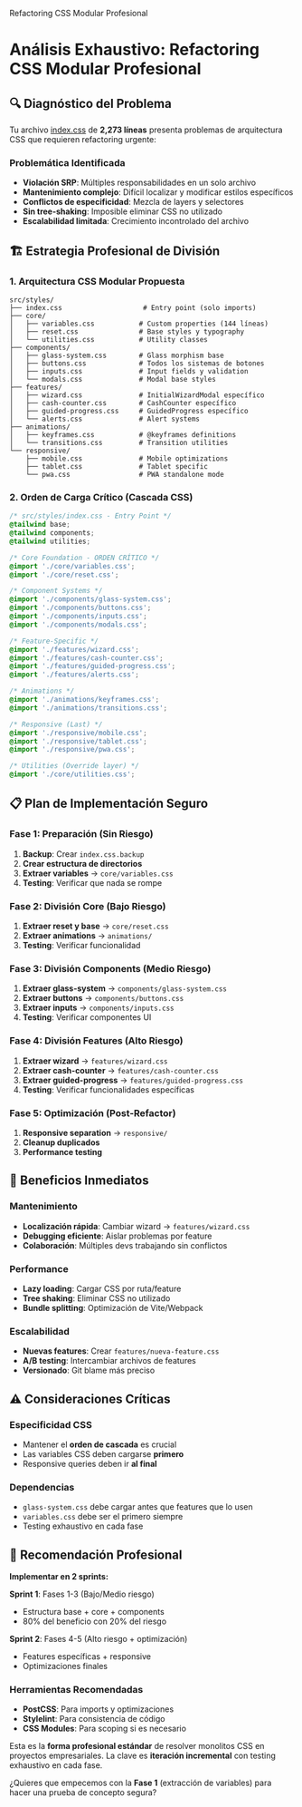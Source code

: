 Refactoring CSS Modular Profesional

# Análisis Exhaustivo: Refactoring CSS Modular Profesional

## 🔍 Diagnóstico del Problema

Tu archivo [index.css](cci:7://file:///Users/samuelers/Paradise%20System%20Labs/cashguard-paradise/src/index.css:0:0-0:0) de **2,273 líneas** presenta problemas de arquitectura CSS que requieren refactoring urgente:

### Problemática Identificada
- **Violación SRP**: Múltiples responsabilidades en un solo archivo
- **Mantenimiento complejo**: Difícil localizar y modificar estilos específicos
- **Conflictos de especificidad**: Mezcla de layers y selectores
- **Sin tree-shaking**: Imposible eliminar CSS no utilizado
- **Escalabilidad limitada**: Crecimiento incontrolado del archivo

## 🏗️ Estrategia Profesional de División

### 1. **Arquitectura CSS Modular Propuesta**

```
src/styles/
├── index.css                    # Entry point (solo imports)
├── core/
│   ├── variables.css           # Custom properties (144 líneas)
│   ├── reset.css               # Base styles y typography
│   └── utilities.css           # Utility classes
├── components/
│   ├── glass-system.css        # Glass morphism base
│   ├── buttons.css             # Todos los sistemas de botones
│   ├── inputs.css              # Input fields y validation
│   └── modals.css              # Modal base styles
├── features/
│   ├── wizard.css              # InitialWizardModal específico
│   ├── cash-counter.css        # CashCounter específico
│   ├── guided-progress.css     # GuidedProgress específico
│   └── alerts.css              # Alert systems
├── animations/
│   ├── keyframes.css           # @keyframes definitions
│   └── transitions.css         # Transition utilities
└── responsive/
    ├── mobile.css              # Mobile optimizations
    ├── tablet.css              # Tablet specific
    └── pwa.css                 # PWA standalone mode
```

### 2. **Orden de Carga Crítico (Cascada CSS)**

```css
/* src/styles/index.css - Entry Point */
@tailwind base;
@tailwind components;
@tailwind utilities;

/* Core Foundation - ORDEN CRÍTICO */
@import './core/variables.css';
@import './core/reset.css';

/* Component Systems */
@import './components/glass-system.css';
@import './components/buttons.css';
@import './components/inputs.css';
@import './components/modals.css';

/* Feature-Specific */
@import './features/wizard.css';
@import './features/cash-counter.css';
@import './features/guided-progress.css';
@import './features/alerts.css';

/* Animations */
@import './animations/keyframes.css';
@import './animations/transitions.css';

/* Responsive (Last) */
@import './responsive/mobile.css';
@import './responsive/tablet.css';
@import './responsive/pwa.css';

/* Utilities (Override layer) */
@import './core/utilities.css';
```

## 📋 Plan de Implementación Seguro

### **Fase 1: Preparación (Sin Riesgo)**
1. **Backup**: Crear `index.css.backup`
2. **Crear estructura de directorios**
3. **Extraer variables** → `core/variables.css`
4. **Testing**: Verificar que nada se rompe

### **Fase 2: División Core (Bajo Riesgo)**
1. **Extraer reset y base** → `core/reset.css`
2. **Extraer animations** → `animations/`
3. **Testing**: Verificar funcionalidad

### **Fase 3: División Components (Medio Riesgo)**
1. **Extraer glass-system** → `components/glass-system.css`
2. **Extraer buttons** → `components/buttons.css`
3. **Extraer inputs** → `components/inputs.css`
4. **Testing**: Verificar componentes UI

### **Fase 4: División Features (Alto Riesgo)**
1. **Extraer wizard** → `features/wizard.css`
2. **Extraer cash-counter** → `features/cash-counter.css`
3. **Extraer guided-progress** → `features/guided-progress.css`
4. **Testing**: Verificar funcionalidades específicas

### **Fase 5: Optimización (Post-Refactor)**
1. **Responsive separation** → `responsive/`
2. **Cleanup duplicados**
3. **Performance testing**

## 🎯 Beneficios Inmediatos

### **Mantenimiento**
- **Localización rápida**: Cambiar wizard → `features/wizard.css`
- **Debugging eficiente**: Aislar problemas por feature
- **Colaboración**: Múltiples devs trabajando sin conflictos

### **Performance**
- **Lazy loading**: Cargar CSS por ruta/feature
- **Tree shaking**: Eliminar CSS no utilizado
- **Bundle splitting**: Optimización de Vite/Webpack

### **Escalabilidad**
- **Nuevas features**: Crear `features/nueva-feature.css`
- **A/B testing**: Intercambiar archivos de features
- **Versionado**: Git blame más preciso

## ⚠️ Consideraciones Críticas

### **Especificidad CSS**
- Mantener el **orden de cascada** es crucial
- Las variables CSS deben cargarse **primero**
- Responsive queries deben ir **al final**

### **Dependencias**
- `glass-system.css` debe cargar antes que features que lo usen
- `variables.css` debe ser el primero siempre
- Testing exhaustivo en cada fase

## 🚀 Recomendación Profesional

**Implementar en 2 sprints:**

**Sprint 1**: Fases 1-3 (Bajo/Medio riesgo)
- Estructura base + core + components
- 80% del beneficio con 20% del riesgo

**Sprint 2**: Fases 4-5 (Alto riesgo + optimización)
- Features específicas + responsive
- Optimizaciones finales

### **Herramientas Recomendadas**
- **PostCSS**: Para imports y optimizaciones
- **Stylelint**: Para consistencia de código
- **CSS Modules**: Para scoping si es necesario

Esta es la **forma profesional estándar** de resolver monolitos CSS en proyectos empresariales. La clave es **iteración incremental** con testing exhaustivo en cada fase.

¿Quieres que empecemos con la **Fase 1** (extracción de variables) para hacer una prueba de concepto segura?